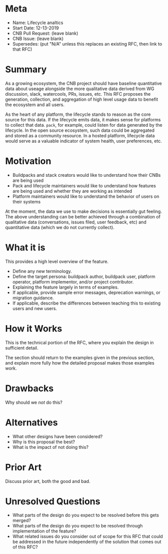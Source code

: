 # Meta
[meta]: #meta
- Name: Lifecycle analtics
- Start Date: 12-13-2019
- CNB Pull Request: (leave blank)
- CNB Issue: (leave blank)
- Supersedes: (put "N/A" unless this replaces an existing RFC, then link to that RFC)

# Summary
[summary]: #summary

As a growing ecosystem, the CNB project should have baseline quantitative data about useage alongside the more qualitative data derived from WG discussion, slack, watercools, PRs, issues, etc. This RFC proposes the generation, collection, and aggregation of high level usage data to benefit the ecosystem and all users.

As the heart of any platform, the lifecycle stands to reason as the core source for this data. If the lifecycle emits data, it makes sense for platforms to collect that data. `pack`, for example, could listen for data generated by the lifecycle. In the open source ecosystem, such data could be aggregated and stored as a community resource. In a hosted platform, lifecycle data would serve as a valuable indicator of system health, user preferences, etc.

# Motivation
[motivation]: #motivation

- Buildpacks and stack creators would like to understand how their CNBs are being used
- Pack and lifecycle maintainers would like to understand how features are being used and whether they are working as intended
- Platform maintainers would like to understand the behavior of users on their systems

At the moment, the data we use to make decisions is essentially gut feeling. The above understanding can be better achieved through a combination of qualitative data (conversations, issues filed, user feedback, etc) and quantitative data (which we do not currently collect).

# What it is
[what-it-is]: #what-it-is

This provides a high level overview of the feature.

- Define any new terminology.
- Define the target persona: buildpack author, buildpack user, platform operator, platform implementor, and/or project contributor.
- Explaining the feature largely in terms of examples.
- If applicable, provide sample error messages, deprecation warnings, or migration guidance.
- If applicable, describe the differences between teaching this to existing users and new users.

# How it Works
[how-it-works]: #how-it-works

This is the technical portion of the RFC, where you explain the design in sufficient detail.

The section should return to the examples given in the previous section, and explain more fully how the detailed proposal makes those examples work.

# Drawbacks
[drawbacks]: #drawbacks

Why should we *not* do this?

# Alternatives
[alternatives]: #alternatives

- What other designs have been considered?
- Why is this proposal the best?
- What is the impact of not doing this?

# Prior Art
[prior-art]: #prior-art

Discuss prior art, both the good and bad.

# Unresolved Questions
[unresolved-questions]: #unresolved-questions

- What parts of the design do you expect to be resolved before this gets merged?
- What parts of the design do you expect to be resolved through implementation of the feature?
- What related issues do you consider out of scope for this RFC that could be addressed in the future independently of the solution that comes out of this RFC?
